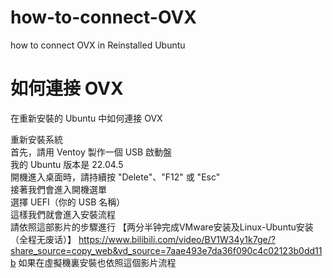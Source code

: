 # how-to-connect-OVX
how to connect OVX in Reinstalled Ubuntu

# 如何連接 OVX
在重新安裝的 Ubuntu 中如何連接 OVX

重新安裝系統  
首先，請用 Ventoy 製作一個 USB 啟動盤  
我的 Ubuntu 版本是 22.04.5  
開機進入桌面時，請持續按 "Delete"、"F12" 或 "Esc"  
接著我們會進入開機選單  
選擇 UEFI（你的 USB 名稱）  
這樣我們就會進入安裝流程  
請依照這部影片的步驟進行
【两分半钟完成VMware安装及Linux-Ubuntu安装（全程无废话）】 https://www.bilibili.com/video/BV1W34y1k7ge/?share_source=copy_web&vd_source=7aae493e7da36f090c4c02123b0dd11b
如果在虛擬機裏安裝也依照這個影片流程

